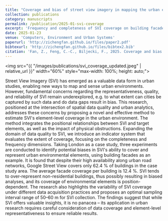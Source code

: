 ```yaml
---
title: "Coverage and bias of street view imagery in mapping the urban environment"
collection: publications
category: manuscripts
permalink: /publication/2025-01-svi-coverage
excerpt: 'Frequency and completeness of SVI coverage on building facades.'
date: 2025-01-23
venue: 'Computers, Environment and Urban Systems'
paperurl: 'http://zichengfan.github.io/files/paper2.pdf'
bibtexurl: 'http://zichengfan.github.io/files/bibtex2.bib'
citation: 'Fan, Z., Feng, C.-C., Biljecki, F., 2025. Coverage and bias of street view imagery in mapping the urban environment. Computers, Environment and Urban Systems 117, 102253. https://doi.org/10.1016/j.compenvurbsys.2025.102253'
---
```


<img src="{{ "/images/publications/svi_coverage_updated.jpeg" | relative_url }}" width="60%" style="max-width: 100%; height: auto;">

Street View Imagery (SVI) has emerged as a valuable data form in urban studies, enabling new ways to map and sense urban environments. However, fundamental concerns regarding the representativeness, quality, and reliability of SVI remain underexplored, e.g. to what extent can cities be captured by such data and do data gaps result in bias. This research, positioned at the intersection of spatial data quality and urban analytics, addresses these concerns by proposing a novel and effective method to estimate SVI's element-level coverage in the urban environment. The method integrates the positional relationships between SVI and target elements, as well as the impact of physical obstructions. Expanding the domain of data quality to SVI, we introduce an indicator system that evaluates the extent of coverage, focusing on the completeness and frequency dimensions. Taking London as a case study, three experiments are conducted to identify potential biases in SVI's ability to cover and represent urban environmental elements, using building facades as an example. It is found that despite their high availability along urban road networks, Google Street View covers only 62.4 % of buildings in the case study area. The average facade coverage per building is 12.4 %. SVI tends to over-represent non-residential buildings, thus possibly resulting in biased analyses, and its coverage of environmental elements is position-dependent. The research also highlights the variability of SVI coverage under different data acquisition practices and proposes an optimal sampling interval range of 50–60 m for SVI collection. The findings suggest that while SVI offers valuable insights, it is no panacea – its application in urban research requires careful consideration of data coverage and element-level representativeness to ensure reliable results.